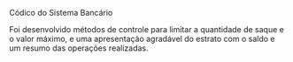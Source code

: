 Códico do Sistema Bancário

Foi desenvolvido métodos de controle para limitar a quantidade de saque e o valor máximo, e uma apresentação agradável do estrato com o saldo e um resumo das operações realizadas.

